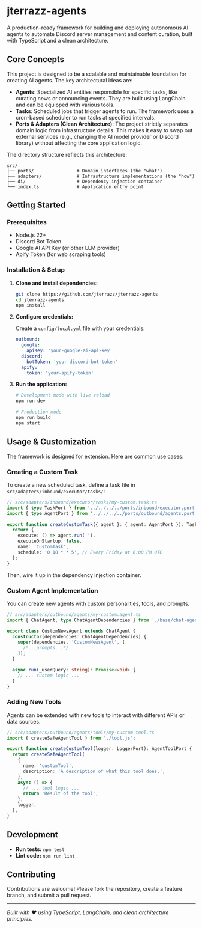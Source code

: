 # jterrazz-agents

A production-ready framework for building and deploying autonomous AI agents to automate Discord server management and content curation, built with TypeScript and a clean architecture.

## Core Concepts

This project is designed to be a scalable and maintainable foundation for creating AI agents. The key architectural ideas are:

- **Agents**: Specialized AI entities responsible for specific tasks, like curating news or announcing events. They are built using LangChain and can be equipped with various tools.
- **Tasks**: Scheduled jobs that trigger agents to run. The framework uses a cron-based scheduler to run tasks at specified intervals.
- **Ports & Adapters (Clean Architecture)**: The project strictly separates domain logic from infrastructure details. This makes it easy to swap out external services (e.g., changing the AI model provider or Discord library) without affecting the core application logic.

The directory structure reflects this architecture:

```
src/
├── ports/                # Domain interfaces (the "what")
├── adapters/             # Infrastructure implementations (the "how")
├── di/                   # Dependency injection container
└── index.ts              # Application entry point
```

## Getting Started

### Prerequisites

- Node.js 22+
- Discord Bot Token
- Google AI API Key (or other LLM provider)
- Apify Token (for web scraping tools)

### Installation & Setup

1.  **Clone and install dependencies:**

    ```bash
    git clone https://github.com/jterrazz/jterrazz-agents
    cd jterrazz-agents
    npm install
    ```

2.  **Configure credentials:**

    Create a `config/local.yml` file with your credentials:

    ```yaml
    outbound:
      google:
        apiKey: 'your-google-ai-api-key'
      discord:
        botToken: 'your-discord-bot-token'
      apify:
        token: 'your-apify-token'
    ```

3.  **Run the application:**

    ```bash
    # Development mode with live reload
    npm run dev

    # Production mode
    npm run build
    npm start
    ```

## Usage & Customization

The framework is designed for extension. Here are common use cases:

### Creating a Custom Task

To create a new scheduled task, define a task file in `src/adapters/inbound/executor/tasks/`:

```typescript
// src/adapters/inbound/executor/tasks/my-custom.task.ts
import { type TaskPort } from '../../../../ports/inbound/executor.port.js';
import { type AgentPort } from '../../../../ports/outbound/agents.port.js';

export function createCustomTask({ agent }: { agent: AgentPort }): TaskPort {
  return {
    execute: () => agent.run(''),
    executeOnStartup: false,
    name: 'CustomTask',
    schedule: '0 18 * * 5', // Every Friday at 6:00 PM UTC
  };
}
```

Then, wire it up in the dependency injection container.

### Custom Agent Implementation

You can create new agents with custom personalities, tools, and prompts.

```typescript
// src/adapters/outbound/agents/my-custom.agent.ts
import { ChatAgent, type ChatAgentDependencies } from './base/chat-agent.js';

export class CustomNewsAgent extends ChatAgent {
  constructor(dependencies: ChatAgentDependencies) {
    super(dependencies, 'CustomNewsAgent', [
      /*...prompts...*/
    ]);
  }

  async run(_userQuery: string): Promise<void> {
    // ... custom logic ...
  }
}
```

### Adding New Tools

Agents can be extended with new tools to interact with different APIs or data sources.

```typescript
// src/adapters/outbound/agents/tools/my-custom.tool.ts
import { createSafeAgentTool } from './tool.js';

export function createCustomTool(logger: LoggerPort): AgentToolPort {
  return createSafeAgentTool(
    {
      name: 'customTool',
      description: 'A description of what this tool does.',
    },
    async () => {
      // ... tool logic ...
      return 'Result of the tool';
    },
    logger,
  );
}
```

## Development

- **Run tests:** `npm test`
- **Lint code:** `npm run lint`

## Contributing

Contributions are welcome! Please fork the repository, create a feature branch, and submit a pull request.

---

_Built with ❤️ using TypeScript, LangChain, and clean architecture principles._

